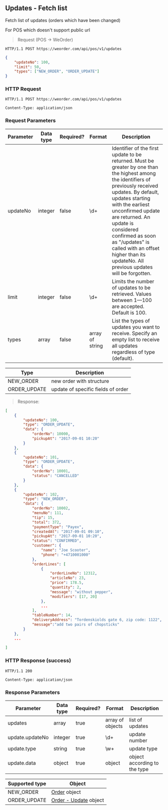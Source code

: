 ## Updates - Fetch list

Fetch list of updates (orders which have been changed)

<aside class="notice">
For POS which doesn't support public url
</aside>

> Request (POS -> WeOrder)

```
HTTP/1.1 POST https://weorder.com/api/pos/v1/updates
```

```json
{
    "updateNo": 100,
    "limit": 50,
    "types": ["NEW_ORDER", "ORDER_UPDATE"]
}
```

### HTTP Request

`HTTP/1.1 POST https://weorder.com/api/pos/v1/updates`

`Content-Type: application/json`

### Request Parameters

Parameter | Data type | Required? | Format | Description
--------- | --------- | --------- | ------ | -----------
updateNo | integer | false | \d+ | Identifier of the first update to be returned. Must be greater by one than the highest among the identifiers of previously received updates. By default, updates starting with the earliest unconfirmed update are returned. An update is considered confirmed as soon as "/updates" is called with an offset higher than its updateNo. All previous updates will be forgotten.
limit | integer | false | \d+ | Limits the number of updates to be retrieved. Values between 1—100 are accepted. Default is 100.
types | array | false | array of string | List the types of updates you want to receive. Specify an empty list to receive all updates regardless of type (default).

Type      | Description
--------- | ------------
NEW_ORDER | new order with structure
ORDER_UPDATE | update of specific fields of order

> Response:

```json
[
    {
        "updateNo": 100,
        "type": "ORDER_UPDATE",
        "data": {
            "orderNo": 10000,
            "pickupAt": "2017-09-01 10:20"
        }
    },
    {
        "updateNo": 101,
        "type": "ORDER_UPDATE",
        "data": {
            "orderNo": 10001,
            "status": "CANCELLED"
        }
    },        
    {
        "updateNo": 102,
        "type": "NEW_ORDER",
        "data": {
            "orderNo": 10002,
            "menuNo": 111,
            "tip": 15,
            "total": 372,
            "paymentType": "Payex",
            "createdAt": "2017-09-01 09:10",
            "pickupAt": "2017-09-01 10:20",
            "status": "CONFIRMED",
            "customer": {
                "name": "Joe Scooter",
                "phone": "+4710001000"
            },
            "orderLines": [
                {
                    "orderLineNo": 12312,
                    "articleNo": 23,
                    "price": 178.5,
                    "quantity": 2,
                    "message": "without pepper",
                    "modifiers": [17, 20]
                },
                ...
            ],
            "tableNumber": 14,
            "deliveryAddress": "Tordenskiolds gate 6, zip code: 1122",    
            "message":"add two pairs of chopsticks"
        }
    },
    ...
    
]
```

### HTTP Response (success)

`HTTP/1.1 200`

`Content-Type: application/json`

### Response Parameters

Parameter | Data type | Required? | Format | Description
--------- | --------- | --------- | ------ | -----------
updates | array | true | array of objects | list of updates
update.updateNo | integer | true | \d+ | update number
update.type | string | true | \w+ | update type
update.data | object | true | object | object according to the type
 
Supported type | Object
-------------- | ------------
NEW_ORDER | [Order](#order-create-weorder-to-pos) object
ORDER_UPDATE | [Order - Update](#order-update-weorder-to-pos) object

